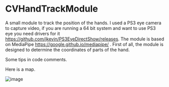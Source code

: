 # CVHandTrackModule
A small module to track the position of the hands. I used a PS3 eye camera to capture video, if you are running a 64 bit system and want to use PS3 eye you need drivers for it https://github.com/jkevin/PS3EyeDirectShow/releases.
The module is based on MediaPipe https://google.github.io/mediapipe/ .
First of all, the module is designed to determine the coordinates of parts of the hand.

Some tips in code comments.

Here is a map.

![image](https://user-images.githubusercontent.com/80523414/177600292-ba4675db-aa86-4f46-8228-3f1b59bae949.png)
